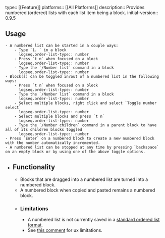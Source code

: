 type:: [[Feature]]
platforms:: [[All Platforms]]
description:: Provides numbered (ordered) lists with each list item being a block.
initial-version:: 0.9.5

## Usage
	- A numbered list can be started in a couple ways:
		- Type `1. ` in a block
		  logseq.order-list-type:: number
		- Press `t n` when focused on a block
		  logseq.order-list-type:: number
		- Type the `/Number list` command in a block
		  logseq.order-list-type:: number
	- Block(s) can be toggled in/out of a numbered list in the following ways:
		- Press `t n` when focused on a block
		  logseq.order-list-type:: number
		- Type the `/Number list` command in a block
		  logseq.order-list-type:: number
		- Select multiple blocks, right click and select `Toggle number select`
		  logseq.order-list-type:: number
		- Select multiple blocks and press `t n`
		  logseq.order-list-type:: number
		- Type the `/Number children` command in a parent block to have all of its children blocks toggled
		  logseq.order-list-type:: number
	- Press `Enter` on a numbered block to create a new numbered block with the number automatically incremented.
	- A numbered list can be stopped at any time by pressing `backspace` on an empty block or by using one of the above toggle options.
- ## Functionality
	- Blocks that are dragged into a numbered list are turned into a numbered block.
	- A numbered block when copied and pasted remains a numbered block.
	- ### Limitations
		- A numbered list is not currently saved in a [standard ordered list format](https://daringfireball.net/projects/markdown/syntax#list).
		- See [this comment](https://github.com/logseq/logseq/pull/9141#issuecomment-1517108026) for ux limitations.